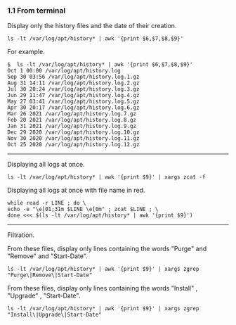 

### 1.1 From terminal

Display only the history files and the date of their creation.
```
ls -lt /var/log/apt/history* | awk '{print $6,$7,$8,$9}'
```

For example.
```
$  ls -lt /var/log/apt/history* | awk '{print $6,$7,$8,$9}'
Oct 1 00:00 /var/log/apt/history.log
Sep 30 03:56 /var/log/apt/history.log.1.gz
Aug 31 14:11 /var/log/apt/history.log.2.gz
Jul 30 20:24 /var/log/apt/history.log.3.gz
Jun 29 11:47 /var/log/apt/history.log.4.gz
May 27 03:41 /var/log/apt/history.log.5.gz
Apr 30 20:17 /var/log/apt/history.log.6.gz
Mar 26 2021 /var/log/apt/history.log.7.gz
Feb 20 2021 /var/log/apt/history.log.8.gz
Jan 31 2021 /var/log/apt/history.log.9.gz
Dec 29 2020 /var/log/apt/history.log.10.gz
Nov 30 2020 /var/log/apt/history.log.11.gz
Oct 25 2020 /var/log/apt/history.log.12.gz
```

----

Displaying all logs at once. 

```
ls -lt /var/log/apt/history* | awk '{print $9}' | xargs zcat -f
```

Displaying all logs at once with file name in red.
```
while read -r LINE ; do \
echo -e "\e[01;31m $LINE \e[0m" ; zcat $LINE ; \
done <<< $(ls -lt /var/log/apt/history* | awk '{print $9}')
```

----

Filtration.

From these files, display only lines containing the words "Purge" and "Remove" and "Start-Date".
```
ls -lt /var/log/apt/history* | awk '{print $9}' | xargs zgrep "Purge\|Remove\|Start-Date"
```

From these files, display only lines containing the words "Install" , "Upgrade" , "Start-Date". 
```
ls -lt /var/log/apt/history* | awk '{print $9}' | xargs zgrep "Install\|Upgrade\|Start-Date"
```


